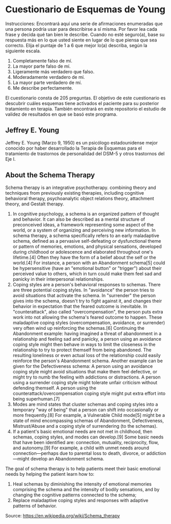 # Cuestionario de Esquemas de Young
Instrucciones: Encontrará aquí una serie de afirmaciones enumeradas que una persona podría usar para describirse 
a sí misma. Por favor lea cada frase y decida qué tan bien le describe. Cuando no esté seguro(a), base su respuesta más 
en lo que usted siente en lugar de lo que piensa que sea correcto. Elija el puntaje de 1 a 6 que mejor lo(a) describa, según 
la siguiente escala.

1.   Completamente falso de mí. 								
2.   La mayor parte falso de mí.  								
3.   Ligeramente más verdadero que falso.      								
4.   Moderadamente verdadero de mí.								
5.   La mayor parte verdadero de mí.								
6.   Me describe perfectamente.

El cuestionario consta de 205 preguntas.
El objetivo de este cuestionario es descubrir cuáles esquemas tiene activados el paciente para su posterior tratamiento en terapia.
También encontrará en este repositorio el estudio de validez de resultados en que se basó este programa.

## Jeffrey E. Young
Jeffrey E. Young (Marzo 9, 1950) es un psicólogo estadounidense mejor conocido por haber desarrollado la Terapia de Esquemas para el tratamiento de
trastornos de personalidad del DSM-5 y otros trastornos del Eje I.

## About the Schema Therapy
Schema therapy is an integrative psychotherapy. combining theory and techniques from previously existing therapies, 
including cognitive behavioral therapy, psychoanalytic object relations theory, attachment theory, and Gestalt therapy.

1. In cognitive psychology, a schema is an organized pattern of thought and behavior. It can also be described as a mental structure of preconceived ideas, a framework representing some aspect of the world, or a system of organizing and perceiving new information. In schema therapy, a schema specifically refers to an early maladaptive schema, defined as a pervasive self-defeating or dysfunctional theme or pattern of memories, emotions, and physical sensations, developed during childhood or adolescence and elaborated throughout one's lifetime.[4] Often they have the form of a belief about the self or the world.[4] For instance, a person with an Abandonment schema[5] could be hypersensitive (have an "emotional button" or "trigger") about their perceived value to others, which in turn could make them feel sad and panicky in their interpersonal relationships.
2. Coping styles are a person's behavioral responses to schemas. There are three potential coping styles. In "avoidance" the person tries to avoid situations that activate the schema. In "surrender" the person gives into the schema, doesn't try to fight against it, and changes their behavior in expectation that the feared outcome is inevitable. In "counterattack", also called "overcompensation", the person puts extra work into not allowing the schema's feared outcome to happen. These maladaptive coping styles (overcompensation, avoidance, or surrender) very often wind up reinforcing the schemas.[6] Continuing the Abandonment example: having imagined a threat of abandonment in a relationship and feeling sad and panicky, a person using an avoidance coping style might then behave in ways to limit the closeness in the relationship to try to protect themself from being abandoned. The resulting loneliness or even actual loss of the relationship could easily reinforce the person's Abandonment schema. Another example can be given for the Defectiveness schema: A person using an avoidance coping style might avoid situations that make them feel defective, or might try to numb the feeling with addictions or distractions. A person using a surrender coping style might tolerate unfair criticism without defending themself. A person using the counterattack/overcompensation coping style might put extra effort into being superhuman.[7]
3. Modes are mind states that cluster schemas and coping styles into a temporary "way of being" that a person can shift into occasionally or more frequently.[8] For example, a Vulnerable Child mode[5] might be a state of mind encompassing schemas of Abandonment, Defectiveness, Mistrust/Abuse and a coping style of surrendering (to the schemas).
4. If a patient's basic emotional needs are not met in childhood, then schemas, coping styles, and modes can develop.[9] Some basic needs that have been identified are: connection, mutuality, reciprocity, flow, and autonomy.[9] For example, a child with unmet needs around connection—perhaps due to parental loss to death, divorce, or addiction—might develop an Abandonment schema.

The goal of schema therapy is to help patients meet their basic emotional needs by helping the patient learn how to:

1. Heal schemas by diminishing the intensity of emotional memories comprising the schema and the intensity of bodily sensations, and by changing the cognitive patterns connected to the schema;
2. Replace maladaptive coping styles and responses with adaptive patterns of behavior.

Source: https://en.wikipedia.org/wiki/Schema_therapy

